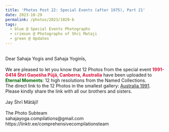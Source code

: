 ```yaml
---
title: 'Photos Post 22: Special Events (after 1975), Part 21'
date: 2023-10-29
permalink: /photos/2023/1029-b
tags:
  - blue @ Special Events Photographs
  - crimson @ Photographs of Shri Mataji
  - green @ Updates
---
```


<p>
<br>
Dear Sahaja Yogis and Sahaja Yoginīs,<br>
<br>
We are pleased to let you know that 12 Photos from the special event <font color="Crimson"><b>1991-0414 Śhrī Gaṇeśha Pūjā, Canberra, Australia</b></font> have been uploaded to <font color="DarkGreen"><b>Eternal Moments</b></font>: 12 high resolutions from the Named Collections.<br>
The direct link to the 12 Photos in the smallest gallery: <a href="https://eternalmoments.smugmug.com/Countries/Australia/1991"> Australia 1991</a>.<br> 
Please kindly share the link with all our brothers and sisters.<br>

<br>
Jay Śhrī Mātājī!<br>
<br>
The Photo Subteam<br>
sahajayoga.compilations@gmail.com<br>
https://linktr.ee/comprehensivecompilationsteam
</p>